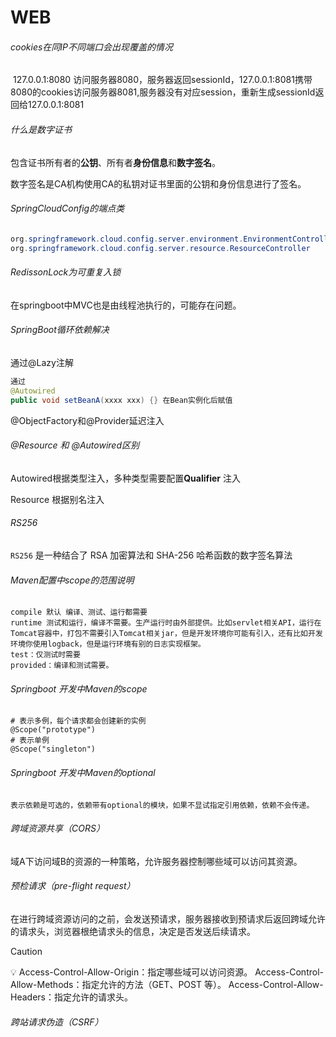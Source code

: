 # WEB

###### cookies在同IP不同端口会出现覆盖的情况

​	127.0.0.1:8080 访问服务器8080，服务器返回sessionId，127.0.0.1:8081携带8080的cookies访问服务器8081,服务器没有对应session，重新生成sessionId返回给127.0.0.1:8081

###### 什么是数字证书

​	包含证书所有者的**公钥**、所有者**身份信息**和**数字签名**。

​	数字签名是CA机构使用CA的私钥对证书里面的公钥和身份信息进行了签名。

###### SpringCloudConfig的端点类

```java
org.springframework.cloud.config.server.environment.EnvironmentController
org.springframework.cloud.config.server.resource.ResourceController
```

###### RedissonLock为可重复入锁

在springboot中MVC也是由线程池执行的，可能存在问题。

###### SpringBoot循环依赖解决

通过@Lazy注解

```java
通过
@Autowired
public void setBeanA(xxxx xxx) {} 在Bean实例化后赋值
```

@ObjectFactory和@Provider延迟注入

###### @Resource 和 @Autowired区别

Autowired根据类型注入，多种类型需要配置**Qualifier** 注入

Resource 根据别名注入

###### RS256

`RS256` 是一种结合了 RSA 加密算法和 SHA-256 哈希函数的数字签名算法

###### Maven配置中scope的范围说明

```
compile 默认 编译、测试、运行都需要
runtime 测试和运行，编译不需要。生产运行时由外部提供。比如servlet相关API，运行在Tomcat容器中，打包不需要引入Tomcat相关jar，但是开发环境你可能有引入，还有比如开发环境你使用logback，但是运行环境有别的日志实现框架。
test：仅测试时需要
provided：编译和测试需要。
```

###### Springboot 开发中Maven的scope

```
# 表示多例，每个请求都会创建新的实例
@Scope("prototype")
# 表示单例
@Scope("singleton")
```

###### Springboot 开发中Maven的optional

```
表示依赖是可选的，依赖带有optional的模块，如果不显试指定引用依赖，依赖不会传递。
```

###### 跨域资源共享（CORS）

​	域A下访问域B的资源的一种策略，允许服务器控制哪些域可以访问其资源。

###### 预检请求（pre-flight request）

​	在进行跨域资源访问的之前，会发送预请求，服务器接收到预请求后返回跨域允许的请求头，浏览器根绝请求头的信息，决定是否发送后续请求。

> [!CAUTION]
>
> 💡   Access-Control-Allow-Origin：指定哪些域可以访问资源。
> 	Access-Control-Allow-Methods：指定允许的方法（GET、POST 等）。
> 	Access-Control-Allow-Headers：指定允许的请求头。

###### 跨站请求伪造（CSRF）



